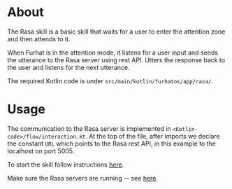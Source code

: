 # About

The Rasa skill is a basic skill that waits for a user to enter the attention zone and then attends to it.

When Furhat is in the attention mode, it listens for a user input and sends the utterance to the Rasa server using rest API.
Utters the response back to the user and listens for the next utterance.

The required Kotlin code is under `src/main/kotlin/furhatos/app/rasa/`.

# Usage

The communication to the Rasa server is implemented in `<Kotlin-code>/flow/interaction.kt`. At the top of the file, after imports we declare the constant `URL` which points to the Rasa rest API, in this example to the localhost on port 5005.

To start the skill follow instructions [here](../README.md).

Make sure the Rasa servers are running -- see [here](/README.md).
